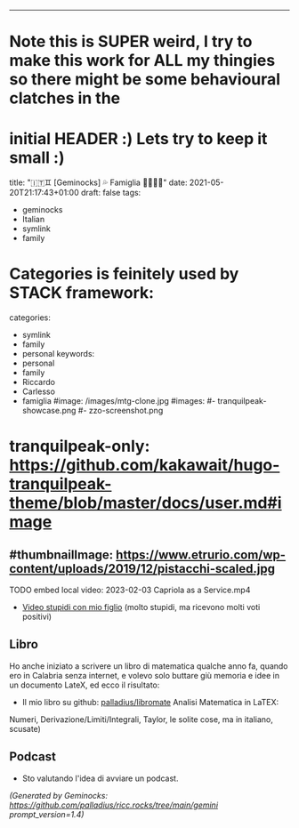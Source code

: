 <!-- Generated by Geminock vVER . cache_key='df54cc87365ac91227f614d0eee827f0473c8546d3cc072cddf2d3b46d22ccb3-it.yaml' --> 
---
# Note this is SUPER weird, I try to make this work for ALL my thingies so there might be some behavioural clatches in the
# initial HEADER :) Lets try to keep it small :)
title: "🇮🇹♊ [Geminocks] 💦 Famiglia 👨‍👩‍👧‍👦"
date: 2021-05-20T21:17:43+01:00
draft: false
tags:
- geminocks
- Italian
- symlink
- family
# Categories is feinitely used by STACK framework:
categories:
- symlink
- family
- personal
keywords:
- personal
- family
- Riccardo
- Carlesso
- famiglia
#image: /images/mtg-clone.jpg
#images:
#- tranquilpeak-showcase.png
#- zzo-screenshot.png
# tranquilpeak-only: https://github.com/kakawait/hugo-tranquilpeak-theme/blob/master/docs/user.md#image
#thumbnailImage: https://www.etrurio.com/wp-content/uploads/2019/12/pistacchi-scaled.jpg
---

TODO embed local video:  2023-02-03 Capriola as a Service.mp4

* [Video stupidi con mio figlio](https://www.youtube.com/playlist?list=PLLW_mrnzxmSpYyZ3zBOuRjNMpVOlSIlzi) (molto stupidi, ma ricevono molti voti positivi)

## Libro

Ho anche iniziato a scrivere un libro di matematica qualche anno fa, quando ero in Calabria senza internet, e volevo solo buttare giù
memoria e idee in un documento LateX, ed ecco il risultato:

* Il mio libro su github: [palladius/libromate](https://github.com/palladius/libromate) Analisi Matematica in LaTEX:

Numeri, Derivazione/Limiti/Integrali, Taylor, le solite cose, ma in italiano, scusate)

## Podcast

* Sto valutando l'idea di avviare un podcast.


*(Generated by Geminocks: https://github.com/palladius/ricc.rocks/tree/main/gemini prompt_version=1.4)*
